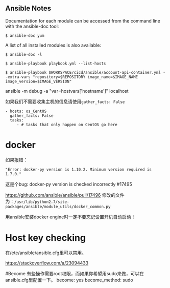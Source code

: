 Ansible Notes
-----


Documentation for each module can be accessed from the command line with the ansible-doc tool:
```
$ ansible-doc yum
```

A list of all installed modules is also available:
```
$ ansible-doc -l
```

```
$ ansible-playbook playbook.yml --list-hosts
```

```
$ ansible-playbook $WORKSPACE/cicd/ansible/account-api-container.yml --extra-vars "repository=$REPOSITORY image_name=$IMAGE_NAME image_version=$IMAGE_VERSION"
```

ansible -m debug -a "var=hostvars['hostname']" localhost

如果我们不需要收集主机的信息请使用`gather_facts: False`
```
- hosts: os_CentOS
  gather_facts: False
  tasks:
     - # tasks that only happen on CentOS go here
```

# docker

如果报错：
```
"Error: docker-py version is 1.10.2. Minimum version required is 1.7.0."
```
这是个bug:
docker-py version is checked incorrectly #17495

https://github.com/ansible/ansible/pull/17496
修改的文件为：`/usr/lib/python2.7/site-packages/ansible/module_utils/docker_common.py`


用ansible安装docker engine时一定不要忘记设置开机自动启动！



# Host key checking 
在/etc/ansible/ansible.cfg里可以禁用。



https://stackoverflow.com/a/23094433


#Become
有些操作需要root权限，而如果你希望用sudo来做，可以在ansible.cfg里配置一下。
become: yes
become_method: sudo


